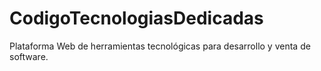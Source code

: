 # CodigoTecnologiasDedicadas
Plataforma Web de herramientas tecnológicas para desarrollo y venta de software.
